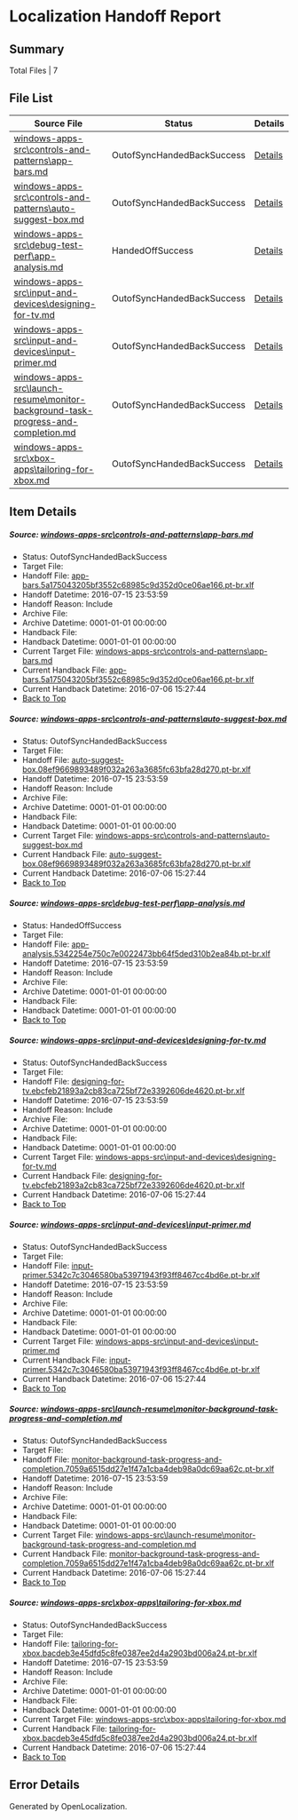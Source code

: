 # <a name='report-top'></a> Localization Handoff Report

## Summary
 Total Files | 7

## File List
 Source File | Status | Details 
 ----------- | ------ | ------- 
 [windows-apps-src\controls-and-patterns\app-bars.md](https://github.com/Microsoft/windows-apps/blob/7ed46ea41262cf8b8c13372522c05cfb4d7374cc/windows-apps-src/controls-and-patterns/app-bars.md) | OutofSyncHandedBackSuccess | [Details](#3d83d06c33b78be00847baf238073b1a656a5c11518)
 [windows-apps-src\controls-and-patterns\auto-suggest-box.md](https://github.com/Microsoft/windows-apps/blob/7ed46ea41262cf8b8c13372522c05cfb4d7374cc/windows-apps-src/controls-and-patterns/auto-suggest-box.md) | OutofSyncHandedBackSuccess | [Details](#6bc71fc1a5e7ea9fbcf04468a609c2402a145c8b519)
 [windows-apps-src\debug-test-perf\app-analysis.md](https://github.com/Microsoft/windows-apps/blob/5d663f414aea1d373f42272245b7b0ed03b73846/windows-apps-src/debug-test-perf/app-analysis.md) | HandedOffSuccess | [Details](#b8ddff5e515524c1a337e584cc995fc2ef5cdb351995)
 [windows-apps-src\input-and-devices\designing-for-tv.md](https://github.com/Microsoft/windows-apps/blob/be941190b03937d3b2c810cd56129f3fbca42b04/windows-apps-src/input-and-devices/designing-for-tv.md) | OutofSyncHandedBackSuccess | [Details](#c00c73780e2171b5075a7d97191be9995b4b9e652743)
 [windows-apps-src\input-and-devices\input-primer.md](https://github.com/Microsoft/windows-apps/blob/7ed46ea41262cf8b8c13372522c05cfb4d7374cc/windows-apps-src/input-and-devices/input-primer.md) | OutofSyncHandedBackSuccess | [Details](#6d947a4cd032eefd8f81e415e527d2fad1a88c7d3012)
 [windows-apps-src\launch-resume\monitor-background-task-progress-and-completion.md](https://github.com/Microsoft/windows-apps/blob/7ed46ea41262cf8b8c13372522c05cfb4d7374cc/windows-apps-src/launch-resume/monitor-background-task-progress-and-completion.md) | OutofSyncHandedBackSuccess | [Details](#5c34988b6a9de382760433c160b265e462f26abd3070)
 [windows-apps-src\xbox-apps\tailoring-for-xbox.md](https://github.com/Microsoft/windows-apps/blob/7ed46ea41262cf8b8c13372522c05cfb4d7374cc/windows-apps-src/xbox-apps/tailoring-for-xbox.md) | OutofSyncHandedBackSuccess | [Details](#4ecea5db19a8cc49d09fa769d79576414bae25ca5437)

## Item Details
##### <a name='3d83d06c33b78be00847baf238073b1a656a5c11518'></a> Source: [windows-apps-src\controls-and-patterns\app-bars.md](https://github.com/Microsoft/windows-apps/blob/7ed46ea41262cf8b8c13372522c05cfb4d7374cc/windows-apps-src/controls-and-patterns/app-bars.md)
* Status: OutofSyncHandedBackSuccess
* Target File: 
* Handoff File: [app-bars.5a175043205bf3552c68985c9d352d0ce06ae166.pt-br.xlf](https://github.com/Microsoft/WDG.handoff/blob/128488ab23fd304e4bc4e6f0d06d07304316c091/ol-handoff/Microsoft/windows-apps.pt-br/master/app-bars.5a175043205bf3552c68985c9d352d0ce06ae166.pt-br.xlf)
* Handoff Datetime: 2016-07-15 23:53:59
* Handoff Reason: Include
* Archive File: 
* Archive Datetime: 0001-01-01 00:00:00
* Handback File: 
* Handback Datetime: 0001-01-01 00:00:00
* Current Target File: [windows-apps-src\controls-and-patterns\app-bars.md](https://github.com/Microsoft/windows-apps.pt-br/blob/b7cc1700e5930854bd1f5cdef3b4a27520adc15a/windows-apps-src/controls-and-patterns/app-bars.md)
* Current Handback File: [app-bars.5a175043205bf3552c68985c9d352d0ce06ae166.pt-br.xlf](https://github.com/Microsoft/WDG.handback/blob/7d943cc6c136850b0652613949438de118f8068c/ol-handback/Microsoft/windows-apps.pt-br/master/app-bars.5a175043205bf3552c68985c9d352d0ce06ae166.pt-br.xlf)
* Current Handback Datetime: 2016-07-06 15:27:44
* [Back to Top](#report-top)

##### <a name='6bc71fc1a5e7ea9fbcf04468a609c2402a145c8b519'></a> Source: [windows-apps-src\controls-and-patterns\auto-suggest-box.md](https://github.com/Microsoft/windows-apps/blob/7ed46ea41262cf8b8c13372522c05cfb4d7374cc/windows-apps-src/controls-and-patterns/auto-suggest-box.md)
* Status: OutofSyncHandedBackSuccess
* Target File: 
* Handoff File: [auto-suggest-box.08ef9669893489f032a263a3685fc63bfa28d270.pt-br.xlf](https://github.com/Microsoft/WDG.handoff/blob/128488ab23fd304e4bc4e6f0d06d07304316c091/ol-handoff/Microsoft/windows-apps.pt-br/master/auto-suggest-box.08ef9669893489f032a263a3685fc63bfa28d270.pt-br.xlf)
* Handoff Datetime: 2016-07-15 23:53:59
* Handoff Reason: Include
* Archive File: 
* Archive Datetime: 0001-01-01 00:00:00
* Handback File: 
* Handback Datetime: 0001-01-01 00:00:00
* Current Target File: [windows-apps-src\controls-and-patterns\auto-suggest-box.md](https://github.com/Microsoft/windows-apps.pt-br/blob/b7cc1700e5930854bd1f5cdef3b4a27520adc15a/windows-apps-src/controls-and-patterns/auto-suggest-box.md)
* Current Handback File: [auto-suggest-box.08ef9669893489f032a263a3685fc63bfa28d270.pt-br.xlf](https://github.com/Microsoft/WDG.handback/blob/7d943cc6c136850b0652613949438de118f8068c/ol-handback/Microsoft/windows-apps.pt-br/master/auto-suggest-box.08ef9669893489f032a263a3685fc63bfa28d270.pt-br.xlf)
* Current Handback Datetime: 2016-07-06 15:27:44
* [Back to Top](#report-top)

##### <a name='b8ddff5e515524c1a337e584cc995fc2ef5cdb351995'></a> Source: [windows-apps-src\debug-test-perf\app-analysis.md](https://github.com/Microsoft/windows-apps/blob/5d663f414aea1d373f42272245b7b0ed03b73846/windows-apps-src/debug-test-perf/app-analysis.md)
* Status: HandedOffSuccess
* Target File: 
* Handoff File: [app-analysis.5342254e750c7e0022473bb64f5ded310b2ea84b.pt-br.xlf](https://github.com/Microsoft/WDG.handoff/blob/128488ab23fd304e4bc4e6f0d06d07304316c091/ol-handoff/Microsoft/windows-apps.pt-br/master/app-analysis.5342254e750c7e0022473bb64f5ded310b2ea84b.pt-br.xlf)
* Handoff Datetime: 2016-07-15 23:53:59
* Handoff Reason: Include
* Archive File: 
* Archive Datetime: 0001-01-01 00:00:00
* Handback File: 
* Handback Datetime: 0001-01-01 00:00:00
* [Back to Top](#report-top)

##### <a name='c00c73780e2171b5075a7d97191be9995b4b9e652743'></a> Source: [windows-apps-src\input-and-devices\designing-for-tv.md](https://github.com/Microsoft/windows-apps/blob/be941190b03937d3b2c810cd56129f3fbca42b04/windows-apps-src/input-and-devices/designing-for-tv.md)
* Status: OutofSyncHandedBackSuccess
* Target File: 
* Handoff File: [designing-for-tv.ebcfeb21893a2cb83ca725bf72e3392606de4620.pt-br.xlf](https://github.com/Microsoft/WDG.handoff/blob/128488ab23fd304e4bc4e6f0d06d07304316c091/ol-handoff/Microsoft/windows-apps.pt-br/master/designing-for-tv.ebcfeb21893a2cb83ca725bf72e3392606de4620.pt-br.xlf)
* Handoff Datetime: 2016-07-15 23:53:59
* Handoff Reason: Include
* Archive File: 
* Archive Datetime: 0001-01-01 00:00:00
* Handback File: 
* Handback Datetime: 0001-01-01 00:00:00
* Current Target File: [windows-apps-src\input-and-devices\designing-for-tv.md](https://github.com/Microsoft/windows-apps.pt-br/blob/b7cc1700e5930854bd1f5cdef3b4a27520adc15a/windows-apps-src/input-and-devices/designing-for-tv.md)
* Current Handback File: [designing-for-tv.ebcfeb21893a2cb83ca725bf72e3392606de4620.pt-br.xlf](https://github.com/Microsoft/WDG.handback/blob/7d943cc6c136850b0652613949438de118f8068c/ol-handback/Microsoft/windows-apps.pt-br/master/designing-for-tv.ebcfeb21893a2cb83ca725bf72e3392606de4620.pt-br.xlf)
* Current Handback Datetime: 2016-07-06 15:27:44
* [Back to Top](#report-top)

##### <a name='6d947a4cd032eefd8f81e415e527d2fad1a88c7d3012'></a> Source: [windows-apps-src\input-and-devices\input-primer.md](https://github.com/Microsoft/windows-apps/blob/7ed46ea41262cf8b8c13372522c05cfb4d7374cc/windows-apps-src/input-and-devices/input-primer.md)
* Status: OutofSyncHandedBackSuccess
* Target File: 
* Handoff File: [input-primer.5342c7c3046580ba53971943f93ff8467cc4bd6e.pt-br.xlf](https://github.com/Microsoft/WDG.handoff/blob/128488ab23fd304e4bc4e6f0d06d07304316c091/ol-handoff/Microsoft/windows-apps.pt-br/master/input-primer.5342c7c3046580ba53971943f93ff8467cc4bd6e.pt-br.xlf)
* Handoff Datetime: 2016-07-15 23:53:59
* Handoff Reason: Include
* Archive File: 
* Archive Datetime: 0001-01-01 00:00:00
* Handback File: 
* Handback Datetime: 0001-01-01 00:00:00
* Current Target File: [windows-apps-src\input-and-devices\input-primer.md](https://github.com/Microsoft/windows-apps.pt-br/blob/b7cc1700e5930854bd1f5cdef3b4a27520adc15a/windows-apps-src/input-and-devices/input-primer.md)
* Current Handback File: [input-primer.5342c7c3046580ba53971943f93ff8467cc4bd6e.pt-br.xlf](https://github.com/Microsoft/WDG.handback/blob/7d943cc6c136850b0652613949438de118f8068c/ol-handback/Microsoft/windows-apps.pt-br/master/input-primer.5342c7c3046580ba53971943f93ff8467cc4bd6e.pt-br.xlf)
* Current Handback Datetime: 2016-07-06 15:27:44
* [Back to Top](#report-top)

##### <a name='5c34988b6a9de382760433c160b265e462f26abd3070'></a> Source: [windows-apps-src\launch-resume\monitor-background-task-progress-and-completion.md](https://github.com/Microsoft/windows-apps/blob/7ed46ea41262cf8b8c13372522c05cfb4d7374cc/windows-apps-src/launch-resume/monitor-background-task-progress-and-completion.md)
* Status: OutofSyncHandedBackSuccess
* Target File: 
* Handoff File: [monitor-background-task-progress-and-completion.7059a6515dd27e1f47a1cba4deb98a0dc69aa62c.pt-br.xlf](https://github.com/Microsoft/WDG.handoff/blob/128488ab23fd304e4bc4e6f0d06d07304316c091/ol-handoff/Microsoft/windows-apps.pt-br/master/monitor-background-task-progress-and-completion.7059a6515dd27e1f47a1cba4deb98a0dc69aa62c.pt-br.xlf)
* Handoff Datetime: 2016-07-15 23:53:59
* Handoff Reason: Include
* Archive File: 
* Archive Datetime: 0001-01-01 00:00:00
* Handback File: 
* Handback Datetime: 0001-01-01 00:00:00
* Current Target File: [windows-apps-src\launch-resume\monitor-background-task-progress-and-completion.md](https://github.com/Microsoft/windows-apps.pt-br/blob/b7cc1700e5930854bd1f5cdef3b4a27520adc15a/windows-apps-src/launch-resume/monitor-background-task-progress-and-completion.md)
* Current Handback File: [monitor-background-task-progress-and-completion.7059a6515dd27e1f47a1cba4deb98a0dc69aa62c.pt-br.xlf](https://github.com/Microsoft/WDG.handback/blob/7d943cc6c136850b0652613949438de118f8068c/ol-handback/Microsoft/windows-apps.pt-br/master/monitor-background-task-progress-and-completion.7059a6515dd27e1f47a1cba4deb98a0dc69aa62c.pt-br.xlf)
* Current Handback Datetime: 2016-07-06 15:27:44
* [Back to Top](#report-top)

##### <a name='4ecea5db19a8cc49d09fa769d79576414bae25ca5437'></a> Source: [windows-apps-src\xbox-apps\tailoring-for-xbox.md](https://github.com/Microsoft/windows-apps/blob/7ed46ea41262cf8b8c13372522c05cfb4d7374cc/windows-apps-src/xbox-apps/tailoring-for-xbox.md)
* Status: OutofSyncHandedBackSuccess
* Target File: 
* Handoff File: [tailoring-for-xbox.bacdeb3e45dfd5c8fe0387ee2d4a2903bd006a24.pt-br.xlf](https://github.com/Microsoft/WDG.handoff/blob/128488ab23fd304e4bc4e6f0d06d07304316c091/ol-handoff/Microsoft/windows-apps.pt-br/master/tailoring-for-xbox.bacdeb3e45dfd5c8fe0387ee2d4a2903bd006a24.pt-br.xlf)
* Handoff Datetime: 2016-07-15 23:53:59
* Handoff Reason: Include
* Archive File: 
* Archive Datetime: 0001-01-01 00:00:00
* Handback File: 
* Handback Datetime: 0001-01-01 00:00:00
* Current Target File: [windows-apps-src\xbox-apps\tailoring-for-xbox.md](https://github.com/Microsoft/windows-apps.pt-br/blob/b7cc1700e5930854bd1f5cdef3b4a27520adc15a/windows-apps-src/xbox-apps/tailoring-for-xbox.md)
* Current Handback File: [tailoring-for-xbox.bacdeb3e45dfd5c8fe0387ee2d4a2903bd006a24.pt-br.xlf](https://github.com/Microsoft/WDG.handback/blob/7d943cc6c136850b0652613949438de118f8068c/ol-handback/Microsoft/windows-apps.pt-br/master/tailoring-for-xbox.bacdeb3e45dfd5c8fe0387ee2d4a2903bd006a24.pt-br.xlf)
* Current Handback Datetime: 2016-07-06 15:27:44
* [Back to Top](#report-top)


## Error Details

Generated by OpenLocalization.
